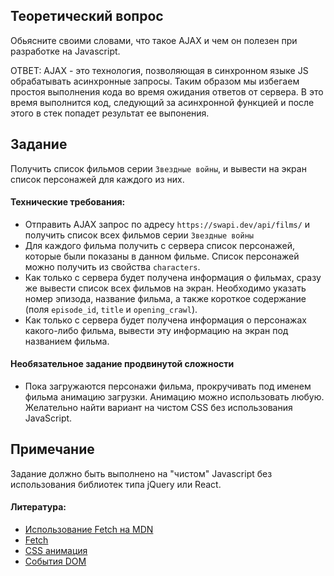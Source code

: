 ## Теоретический вопрос
Обьясните своими словами, что такое AJAX и чем он полезен при разработке на Javascript. 

ОТВЕТ: AJAX - это технология, позволяющая в синхронном языке JS обрабатывать асинхронные запросы. Таким образом мы избегаем простоя выполнения кода во время ожидания ответов от сервера. В это время выполнится код, следующий за асинхронной функцией и после этого в стек попадет результат  ее выпонения.


## Задание
Получить список фильмов серии `Звездные войны`, и вывести на экран список персонажей для каждого из них.

#### Технические требования:
- Отправить AJAX запрос по адресу `https://swapi.dev/api/films/` и получить список всех фильмов серии `Звездные войны`
- Для каждого фильма получить с сервера список персонажей, которые были показаны в данном фильме. Список персонажей можно получить из свойства `characters`.
- Как только с сервера будет получена информация о фильмах, сразу же вывести список всех фильмов на экран. Необходимо указать номер эпизода, название фильма, а также короткое содержание (поля `episode_id`, `title` и `opening_crawl`).
- Как только с сервера будет получена информация о персонажах какого-либо фильма, вывести эту информацию на экран под названием фильма.

#### Необязательное задание продвинутой сложности
 - Пока загружаются персонажи фильма, прокручивать под именем фильма анимацию загрузки. Анимацию можно использовать любую. Желательно найти вариант на чистом CSS без использования JavaScript.

## Примечание
Задание должно быть выполнено на "чистом" Javascript без использования библиотек типа jQuery или React.

#### Литература:
- [Использование Fetch на MDN](https://developer.mozilla.org/ru/docs/Web/API/Fetch_API/Using_Fetch)
- [Fetch](https://learn.javascript.ru/fetch)
- [CSS анимация](https://html5book.ru/css3-animation/)
- [События DOM](https://learn.javascript.ru/introduction-browser-events)

